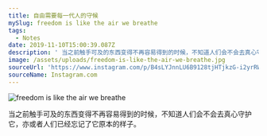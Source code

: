 ```yaml
---
title: 自由需要每一代人的守候
mySlug: freedom is like the air we breathe
tags:
  - Notes
date: 2019-11-10T15:00:39.087Z
description: ' 当之前触手可及的东西变得不再容易得到的时候，不知道人们会不会去真心守护它，亦或者人们已经忘记了它原本的样子。'
image: /assets/uploads/freedom-is-like-the-air-we-breathe.jpg
sourceUrl: 'https://www.instagram.com/p/B4sLYJnnLU6B9128tjHTjkzG-i2yrRW_LVKN3o0/'
sourceName: Instagram.com
---
```

![freedom is like the air we breathe](/assets/uploads/freedom-is-like-the-air-we-breathe.jpg "Freedom is like the air we breathe - 拍摄于上海")

 当之前触手可及的东西变得不再容易得到的时候，不知道人们会不会去真心守护它，亦或者人们已经忘记了它原本的样子。
